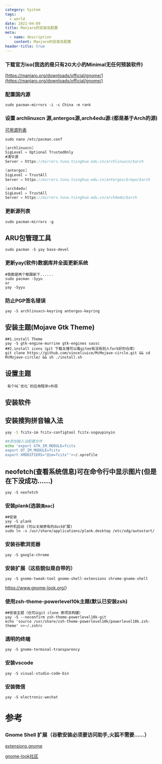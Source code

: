 ```yaml
---
category: System
tags:
  - world
date: 2021-04-09
title: Manjaro的安装及配置
meta:
  - name: description
    content: Manjaro的安装及配置
header-title: true
---
```


### 下载官方iso(我选的是只有**2G大小的Minimal**无任何预装软件)

[https://manjaro.org/downloads/official/gnome/](https://manjaro.org/downloads/official/gnome/)

### 配置国内源

```shell
sudo pacman-mirrors -i -c China -m rank
```

### 设置 archlinuxcn 源,antergos源,arch4edu源:(都是基于Arch的源)

[可用源列表](https://github.com/archlinuxcn/mirrorlist-repo)

```shell
sudo nano /etc/pacman.conf
```

```csharp
[archlinuxcn]
SigLevel = Optional TrustedOnly
#清华源
Server = https://mirrors.tuna.tsinghua.edu.cn/archlinuxcn/$arch

[antergos]
SigLevel = TrustAll
Server = https://mirrors.tuna.tsinghua.edu.cn/antergos/$repo/$arch

[arch4edu]
SigLevel = TrustAll
Server = https://mirrors.tuna.tsinghua.edu.cn/arch4edu/$arch
```

### 更新源列表

```undefined
sudo pacman-mirrors -g
```

## ARU包管理工具

```undefined
sudo pacman -S yay base-devel
```

### 更新yay(软件)数据库并全面更新系统

```shell
#我都是两个都跟新下......
sudo pacman -Syyu
or
yay -Syyu
```

### 防止PGP签名错误

```shell
yay -S archlinuxcn-keyring antergos-keyring
```

## 安装主题(Mojave Gtk Theme)

```shell
##1.install Theme
yay -S gtk-engine-murrine gtk-engines sassc
##2.install icons（git 下载太慢可以看gitee有没有别人fork好的仓库）
git clone https://github.com/vinceliuice/McMojave-circle.git && cd McMojave-circle/ && sh ./install.sh
```

## 设置主题

```shell
 有个叫`优化`的应用程序>外观
```

## 安装软件

## 安装搜狗拼音输入法

```bash
yay -S fcitx-im fcitx-configtool fcitx-sogoupinyin
```

```bash
##添加输入法配置文件
echo 'export GTK_IM_MODULE=fcitx                                          
export QT_IM_MODULE=fcitx
export XMODIFIERS="@im=fcitx"'>~/.xprofile
```

## neofetch(查看系统信息)可在命令行中显示图片(但是在下没成功......)

```shell
yay -S neofetch
```

### 安装plank(选装`类mac`)

```shell
##安装
yay -S plank
##开机启动 (可以关掉原有的dock扩展)
sudo ln -s /usr/share/applications/plank.desktop /etc/xdg/autostart/
```

### 安装谷歌浏览器

```shell
yay -S google-chrome
```

### 安装扩展（这些貌似是自带的）

```shell
yay -S gnome-tweak-tool gnome-shell-extensions chrome-gnome-shell
```

https://www.gnome-look.org/)

### 使用zsh-theme-powerlevel10k主题(默认已安装zsh)

```shell
##安装主题（也可以git clone 原项目构建）
yay -S --noconfirm zsh-theme-powerlevel10k-git
echo 'source /usr/share/zsh-theme-powerlevel10k/powerlevel10k.zsh-theme' >>~/.zshrc
```

### 透明的终端

```shell
yay -S gnome-terminal-transparency
```

### 安装vscode

```shell
yay -S visual-studio-code-bin
```

### 安装微信

```shell
yay -S electronic-wechat
```

# 参考

### Gnome Shell 扩展（谷歌安装必须要访问助手,火狐不需要......）

[extensions.gnome](https://extensions.gnome.org)

[gnome-look社区](https://www.gnome-look.org/)